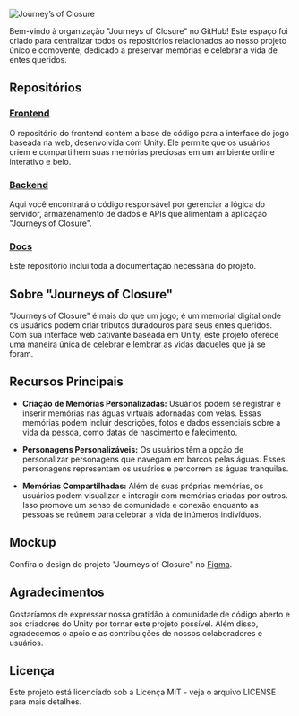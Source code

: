 ![Journey’s of Closure](https://github.com/Journeys-of-Closure/.github/assets/64067665/e5d9865d-0dee-424a-80ca-0ba5a7d958f4)

Bem-vindo à organização "Journeys of Closure" no GitHub! Este espaço foi criado para centralizar todos os repositórios relacionados ao nosso projeto único e comovente, dedicado a preservar memórias e celebrar a vida de entes queridos.


## Repositórios

### [Frontend](#frontend)
O repositório do frontend contém a base de código para a interface do jogo baseada na web, desenvolvida com Unity. Ele permite que os usuários criem e compartilhem suas memórias preciosas em um ambiente online interativo e belo.

### [Backend](#backend)
Aqui você encontrará o código responsável por gerenciar a lógica do servidor, armazenamento de dados e APIs que alimentam a aplicação "Journeys of Closure".

### [Docs](#docs)
Este repositório inclui toda a documentação necessária do projeto.

## Sobre "Journeys of Closure"

"Journeys of Closure" é mais do que um jogo; é um memorial digital onde os usuários podem criar tributos duradouros para seus entes queridos. Com sua interface web cativante baseada em Unity, este projeto oferece uma maneira única de celebrar e lembrar as vidas daqueles que já se foram.

## Recursos Principais

- **Criação de Memórias Personalizadas:** Usuários podem se registrar e inserir memórias nas águas virtuais adornadas com velas. Essas memórias podem incluir descrições, fotos e dados essenciais sobre a vida da pessoa, como datas de nascimento e falecimento.

- **Personagens Personalizáveis:** Os usuários têm a opção de personalizar personagens que navegam em barcos pelas águas. Esses personagens representam os usuários e percorrem as águas tranquilas.

- **Memórias Compartilhadas:** Além de suas próprias memórias, os usuários podem visualizar e interagir com memórias criadas por outros. Isso promove um senso de comunidade e conexão enquanto as pessoas se reúnem para celebrar a vida de inúmeros indivíduos.

## Mockup

Confira o design do projeto "Journeys of Closure" no [Figma](https://www.figma.com/file/iTZf53q4ofeS610Ktkux5n/Eternal-Echoes?type=design&node-id=0-1&mode=design&t=ohtFt6wGRLZ7nUo4-0).

## Agradecimentos
Gostaríamos de expressar nossa gratidão à comunidade de código aberto e aos criadores do Unity por tornar este projeto possível. Além disso, agradecemos o apoio e as contribuições de nossos colaboradores e usuários.

## Licença
Este projeto está licenciado sob a Licença MIT - veja o arquivo LICENSE para mais detalhes.
